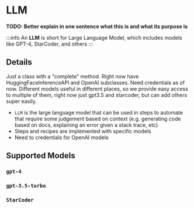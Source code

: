 # LLM

**TODO: Better explain in one sentence what this is and what its purpose is**

:::info
An **LLM** is short for Large Language Model, which includes models like GPT-4, StarCoder, and others
:::

## Details

Just a class with a "complete" method. Right now have HuggingFaceInferenceAPI and OpenAI subclasses. Need credentials as of now. Different models useful in different places, so we provide easy access to multiple of them, right now just gpt3.5 and starcoder, but can add others super easily.

- `LLM` is the large language model that can be used in steps to automate that require some judgement based on context (e.g. generating code based on docs, explaining an error given a stack trace, etc)
- Steps and recipes are implemented with specific models
- Need to credentials for OpenAI models

## Supported Models

### `gpt-4`

### `gpt-3.5-turbo`

### `StarCoder`
